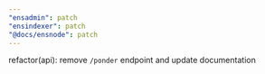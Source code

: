 ```yaml
---
"ensadmin": patch
"ensindexer": patch
"@docs/ensnode": patch
---
```


refactor(api): remove `/ponder` endpoint and update documentation
